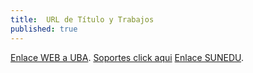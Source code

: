 ```yaml
---
title:  URL de Título y Trabajos
published: true
---
```


[Enlace WEB a UBA](http://bit.ly/2lJMsgO).
[Soportes click aqui](https://drive.google.com/file/d/1G7r8jDtqjd9OMvW2XfeSsH4WtwJa6WLS/view?usp=drive_link)
[Enlace SUNEDU](https://enlinea.sunedu.gob.pe/).